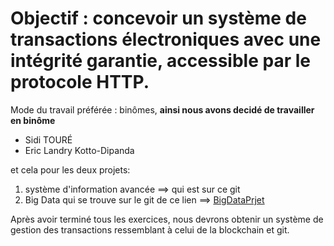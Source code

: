# Objectif : concevoir un système de transactions électroniques avec une intégrité garantie, accessible par le protocole HTTP.

Mode du travail préférée : binômes, **ainsi nous avons decidé de travailler en binôme**
- Sidi TOURÉ
- Eric Landry Kotto-Dipanda

et cela pour les deux projets:
1. système d'information avancée ==> qui est sur ce git
2. Big Data qui se trouve sur le git de ce lien ==> [BigDataPrjet](https://github.com/sidi001/advanced_machine-learning)

Après avoir terminé tous les exercices, nous devrons obtenir un système de gestion des
transactions ressemblant à celui de la blockchain et git.

